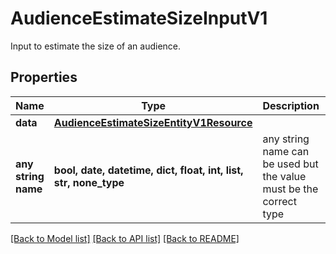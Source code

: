 # AudienceEstimateSizeInputV1

Input to estimate the size of an audience.

## Properties
Name | Type | Description | Notes
------------ | ------------- | ------------- | -------------
**data** | [**AudienceEstimateSizeEntityV1Resource**](AudienceEstimateSizeEntityV1Resource.md) |  | [optional] 
**any string name** | **bool, date, datetime, dict, float, int, list, str, none_type** | any string name can be used but the value must be the correct type | [optional]

[[Back to Model list]](../README.md#documentation-for-models) [[Back to API list]](../README.md#documentation-for-api-endpoints) [[Back to README]](../README.md)


